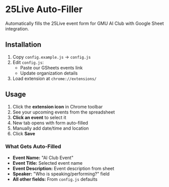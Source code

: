 # 25Live Auto-Filler

Automatically fills the 25Live event form for GMU AI Club with Google Sheet integration.

## Installation

1. Copy `config.example.js` → `config.js`
2. Edit `config.js`:
   - Paste our GSheets events link
   - Update organization details
4. Load extension at `chrome://extensions/`

## Usage

1. Click the **extension icon** in Chrome toolbar
2. See your upcoming events from the spreadsheet
3. **Click an event** to select it
4. New tab opens with form auto-filled
5. Manually add date/time and location
6. Click **Save**

### What Gets Auto-Filled

- **Event Name:** "AI Club Event"
- **Event Title:** Selected event name
- **Event Description:** Event description from sheet
- **Speaker:** "Who is speaking/performing?" field
- **All other fields:** From `config.js` defaults
